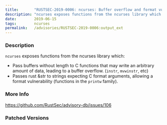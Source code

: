 ```yaml
---
title:       "RUSTSEC-2019-0006: ncurses: Buffer overflow and format vulnerabilities in functions exposed without unsafe"
description: "ncurses exposes functions from the ncurses library which  Pass buffers without length to C functions that may write an arbitrary amount of  data, leading to a buffer overflow. instr, mvwinstr, etc  Passes rust str to strings expecting C format arguments, allowing a format  vulnerability functions in the printw family."
date:        2019-06-15
tags:        ncurses
permalink:   /advisories/RUSTSEC-2019-0006:output_ext
---
```


### Description

`ncurses` exposes functions from the ncurses library which:

- Pass buffers without length to C functions that may write an arbitrary amount of
  data, leading to a buffer overflow. (`instr`, `mvwinstr`, etc)
- Passes rust &amp;str to strings expecting C format arguments, allowing a format
  vulnerability (functions in the `printw` family).

### More Info

<https://github.com/RustSec/advisory-db/issues/106>

### Patched Versions

